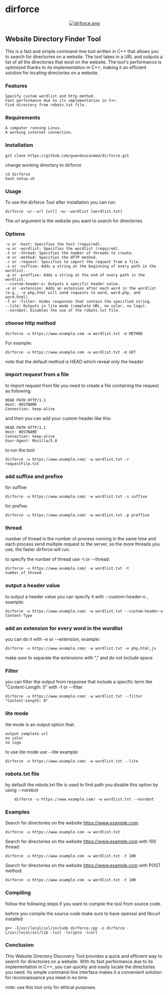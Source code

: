 # **dirforce**
<center>
    
[![dirforce.png](https://i.postimg.cc/RFpZFjVJ/dirforce.png)](https://postimg.cc/8JWSXXvT)
    
</center>

## Website Directory Finder Tool

This is a fast and simple command-line tool written in C++ that allows you to search for directories on a website. The tool takes in a URL and outputs a list of all the directories that exist on the website. The tool's performance is optimized thanks to its implementation in C++, making it an efficient solution for locating directories on a website.
### Features

    Specify custom wordlist and http method.
    Fast performance due to its implementation in C++.
    Find directory from robots.txt file.

### Requirements

    A computer running Linux.
    A working internet connection.
    
### Installation

    git clone https://github.com/guendouzaimed/dirforce.git
    
change working directory to dirforce

    cd dirforce
    bash setup.sh
    
### Usage

To use the dirforce Tool after installation you can run:
    
    dirforce -u/--url [url] -w/--wordlist [wordlist.txt]

The url argument is the website you want to search for directories.
### Options

    -u or -host: Specifies the host (required).
    -w or -wordlist: Specifies the wordlist (required).
    -t or -thread: Specifies the number of threads to create.
    -m or -method: Specifies the HTTP method.
    -r or -request: Specifies to import the request from a file.
    -s or -suffixe: Adds a string at the beginning of every path in the wordlist.
    -p or -preffixe: Adds a string at the end of every path in the wordlist.
    --custom-header-o: Outputs a specific header value.
    -e or -extension: Adds an extension after each word in the wordlist (e.g., -e php,html will send requests to word, word.php, and word.html).
    -f or -filter: Hides responses that contain the specified string.
    --lite: Outputs in lite mode (complete URL, no color, no logo).
    --norobot: Disables the use of the robots.txt file.
    
### choose http method
    
    dirforce -u https://www.example.com -w wordlist.txt -m METHOD
    
For example:

    
    dirforce -u https://www.example.com -w wordlist.txt -m GET
    
note that the default method is HEAD which reveal only the header

### import request from a file
to import request from file you need to create a file containing the request as following:

    
    HEAD PATH HTTP/1.1
    Host: HOSTNAME
    Connection: keep-alive
    
    
and then you can add your custom header like this:

    
    HEAD PATH HTTP/1.1
    Host: HOSTNAME
    Connection: keep-alive
    User-Agent: Mozilla/5.0
    
    
to run the tool:

    
    dirforce -u https://www.example.com/ -w wordlist.txt -r requestFile.txt
    
    
### add suffixe and prefixe
for suffixe:

    
    dirforce -u https://www.example.com/ -w wordlist.txt -s suffixe
    
    
for prefixe:

    
    dirforce -u https://www.example.com/ -w wordlist.txt -p preffixe
    
    
### thread
number of thread is the number of process running in the same time and each process send multiple request to the server, so the more threads you use, the faster dirforce will run.

to specify the number of thread use -t or --thread:

    dirforce -u https://www.example.com/ -w wordlist.txt -t number_of_thread

### output a header value
to output a header value you can specify it with --custom-header-o , example:

    dirforce -u https://www.example.com/ -w wordlist.txt --custom-header-o Content-Type

### add an extension for every word in the wordlist
you can do it with -e or --extension, example:

    dirforce -u https://www.example.com/ -w wordlist.txt -e php,html,js
    
make sure to separate the extensions with "," and do not include space

### Filter
you can filter the output from response that include a specific term like "Content-Length: 0" with -f or --filter

    dirforce -u https://www.example.com/ -w wordlist.txt --filter "Content-Length: 0"

### lite mode
lite mode is an output option that:
    
    output complete url
    no color
    no logo

to use lite mode use --lite example:

    dirforce -u https://www.example.com/ -w wordlist.txt --lite

### robots.txt file
by default the robots.txt file is used to find path you disable this option by using --norobot

        dirforce -u https://www.example.com/ -w wordlist.txt --norobot

### Examples

Search for directories on the website https://www.example.com:

    dirforce -u https://www.example.com -w wordlist.txt
    
Search for directories on the website https://www.example.com with 100 thread:

    dirforce -u https://www.example.com -w wordlist.txt -t 100
    
Search for directories on the website https://www.example.com with POST method:
    
    dirforce -u https://www.example.com -w wordlist.txt -t 100

### Compiling

follow the following steps if you want to compile the tool from source code.

before you compile the source code make sure to have openssl and libcurl installed
    
    g++ -I/usr/local/ssl/include dirforce.cpp -o dirforce -L/usr/local/ssl/lib -lssl -lcrypto -lcurl

### Conclusion

This Website Directory Discovery Tool provides a quick and efficient way to search for directories on a website. With its fast performance due to its implementation in C++, you can quickly and easily locate the directories you need. Its simple command-line interface makes it a convenient solution for reconnaissance you need in no time.

note: use this tool only for ethical purposes.
